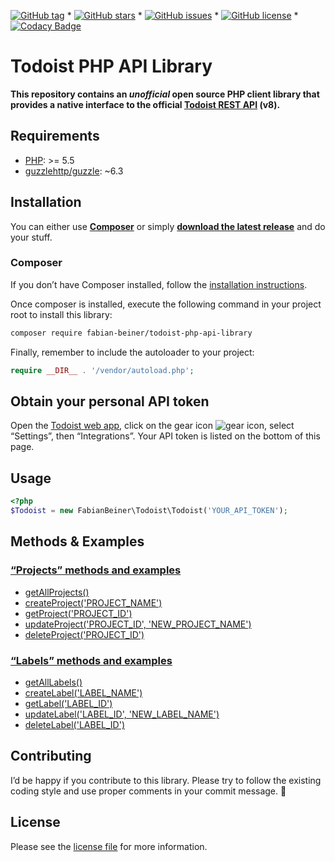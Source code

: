 [![GitHub tag](https://img.shields.io/github/tag/FabianBeiner/Todoist-PHP-API-Library.svg)](https://github.com/FabianBeiner/Todoist-PHP-API-Library/tags) * [![GitHub stars](https://img.shields.io/github/stars/FabianBeiner/Todoist-PHP-API-Library.svg)](https://github.com/FabianBeiner/Todoist-PHP-API-Library/stargazers) * [![GitHub issues](https://img.shields.io/github/issues/FabianBeiner/Todoist-PHP-API-Library.svg)](https://github.com/FabianBeiner/Todoist-PHP-API-Library/issues) * [![GitHub license](https://img.shields.io/github/license/FabianBeiner/Todoist-PHP-API-Library.svg)](https://github.com/FabianBeiner/Todoist-PHP-API-Library/blob/master/LICENSE) * [![Codacy Badge](https://api.codacy.com/project/badge/Grade/a8cad853a2b041a896753b4dda5659ad)](https://www.codacy.com/app/FabianBeiner/Todoist-PHP-API-Library?utm_source=github.com&amp;utm_medium=referral&amp;utm_content=FabianBeiner/Todoist-PHP-API-Library&amp;utm_campaign=Badge_Grade)# Todoist PHP API Library**This repository contains an _unofficial_ open source PHP client library that provides a native interface to the official [Todoist REST API](https://developer.todoist.com/rest/v8/) (v8).**## Requirements- [PHP](http://php.net/): >= 5.5- [guzzlehttp/guzzle](https://packagist.org/packages/guzzlehttp/guzzle): ~6.3## InstallationYou can either use [**Composer**](https://getcomposer.org/) or simply [**download the latest release**](https://github.com/FabianBeiner/Todoist-PHP-API-Library/releases) and do your stuff.### ComposerIf you don’t have Composer installed, follow the [installation instructions](https://getcomposer.org/doc/00-intro.md).Once composer is installed, execute the following command in your project root to install this library:```shcomposer require fabian-beiner/todoist-php-api-library```Finally, remember to include the autoloader to your project:```phprequire __DIR__ . '/vendor/autoload.php';```## Obtain your personal API tokenOpen the [Todoist web app](https://todoist.com), click on the gear icon ![gear icon](https://user-images.githubusercontent.com/86269/32700618-cc113902-c7c7-11e7-9a8c-263f64510ccb.jpeg), select “Settings”, then “Integrations”. Your API token is listed on the bottom of this page.## Usage```php<?php$Todoist = new FabianBeiner\Todoist\Todoist('YOUR_API_TOKEN');```## Methods & Examples### [“Projects” methods and examples](https://github.com/FabianBeiner/Todoist-PHP-API-Library/wiki/Methods:-Projects#projects-methods-and-examples)* [getAllProjects()](https://github.com/FabianBeiner/Todoist-PHP-API-Library/wiki/Methods:-Projects#get-all-projects)* [createProject('PROJECT_NAME')](https://github.com/FabianBeiner/Todoist-PHP-API-Library/wiki/Methods:-Projects#create-a-new-project)* [getProject('PROJECT_ID')](https://github.com/FabianBeiner/Todoist-PHP-API-Library/wiki/Methods:-Projects#get-a-project)* [updateProject('PROJECT_ID', 'NEW_PROJECT_NAME')](https://github.com/FabianBeiner/Todoist-PHP-API-Library/wiki/Methods:-Projects#update-actually-rename-a-project)* [deleteProject('PROJECT_ID')](https://github.com/FabianBeiner/Todoist-PHP-API-Library/wiki/Methods:-Projects#delete-a-project)### [“Labels” methods and examples](https://github.com/FabianBeiner/Todoist-PHP-API-Library/wiki/Methods:-Labels#labels-methods-and-examples)* [getAllLabels()](https://github.com/FabianBeiner/Todoist-PHP-API-Library/wiki/Methods:-Labels#get-all-labels)* [createLabel('LABEL_NAME')](https://github.com/FabianBeiner/Todoist-PHP-API-Library/wiki/Methods:-Labels#create-a-new-label)* [getLabel('LABEL_ID')](https://github.com/FabianBeiner/Todoist-PHP-API-Library/wiki/Methods:-Labels#get-a-label)* [updateLabel('LABEL_ID', 'NEW_LABEL_NAME')](https://github.com/FabianBeiner/Todoist-PHP-API-Library/wiki/Methods:-Labels#update-actually-rename-a-label)* [deleteLabel('LABEL_ID')](https://github.com/FabianBeiner/Todoist-PHP-API-Library/wiki/Methods:-Labels#delete-a-label)## ContributingI’d be happy if you contribute to this library. Please try to follow the existing coding style and use proper comments in your commit message. 🙏## LicensePlease see the [license file](https://github.com/FabianBeiner/Todoist-PHP-API-Library/blob/master/LICENSE) for more information.